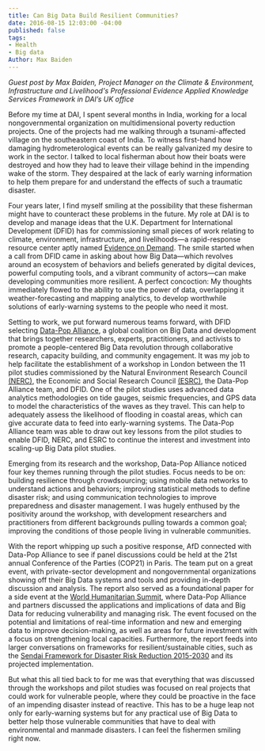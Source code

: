 ```yaml
---
title: Can Big Data Build Resilient Communities?
date: 2016-08-15 12:03:00 -04:00
published: false
tags:
- Health
- Big data
Author: Max Baiden
---
```


*Guest post by Max Baiden, Project Manager on the Climate & Environment, Infrastructure and Livelihood's Professional Evidence Applied Knowledge Services Framework in DAI’s UK office*

Before my time at DAI, I spent several months in India, working for a local nongovernmental organization on multidimensional poverty reduction projects. One of the projects had me walking through a tsunami-affected village on the southeastern coast of India. To witness first-hand how damaging hydrometerological events can be really galvanized my desire to work in the sector. I talked to local fisherman about how their boats were destroyed and how they had to leave their village behind in the impending wake of the storm. They despaired at the lack of early warning information to help them prepare for and understand the effects of such a traumatic disaster.

<!--more-->

Four years later, I find myself smiling at the possibility that these fisherman might have to counteract these problems in the future. My role at DAI is to develop and manage ideas that the U.K. Department for International Development (DFID) has for commissioning small pieces of work relating to climate, environment, infrastructure, and livelihoods—a rapid-response resource center aptly named [Evidence on Demand](http://www.evidenceondemand.info/homepage.aspx). The smile started when a call from DFID came in asking about how Big Data—which revolves around an ecosystem of behaviors and beliefs generated by digital devices, powerful computing tools, and a vibrant community of actors—can make developing communities more resilient. A perfect concoction: My thoughts immediately flowed to the ability to use the power of data, overlapping it weather-forecasting and mapping analytics, to develop worthwhile solutions of early-warning systems to the people who need it most.

Setting to work, we put forward numerous teams forward, with DFID selecting [Data-Pop Alliance](http://datapopalliance.org/), a global coalition on Big Data and development that brings together researchers, experts, practitioners, and activists to promote a people-centered Big Data revolution through collaborative research, capacity building, and community engagement. It was my job to help facilitate the establishment of a workshop in London between the 11 pilot studies commissioned by the Natural Environment Research Council [(NERC)](http://www.nerc.ac.uk/), the Economic and Social Research Council [(ESRC)](http://www.esrc.ac.uk/), the Data-Pop Alliance team, and DFID. One of the pilot studies uses advanced data analytics methodologies on tide gauges, seismic frequencies, and GPS data to model the characteristics of the waves as they travel. This can help to adequately assess the likelihood of flooding in coastal areas, which can give accurate data to feed into early-warning systems. The Data-Pop Alliance team was able to draw out key lessons from the pilot studies to enable DFID, NERC, and ESRC to continue the interest and investment into scaling-up Big Data pilot studies.

Emerging from its research and the workshop, Data-Pop Alliance noticed four key themes running through the pilot studies. Focus needs to be on: building resilience through crowdsourcing; using mobile data networks to understand actions and behaviors; improving statistical methods to define disaster risk; and using communication technologies to improve preparedness and disaster management. I was hugely enthused by the positivity around the workshop, with development researchers and practitioners from different backgrounds pulling towards a common goal; improving the conditions of those people living in vulnerable communities.

With the report whipping up such a positive response, AfD connected with Data-Pop Alliance to see if panel discussions could be held at the 21st annual Conference of the Parties (COP21) in Paris. The team put on a great event, with private-sector development and nongovernmental organizations showing off their Big Data systems and tools and providing in-depth discussion and analysis. The report also served as a foundational paper for a side event at the [World Humanitarian Summit](https://www.worldhumanitariansummit.org/), where Data-Pop Alliance and partners discussed the applications and implications of data and Big Data for reducing vulnerability and managing risk. The event focused on the potential and limitations of real-time information and new and emerging data to improve decision-making, as well as areas for future investment with a focus on strengthening local capacities. Furthermore, the report feeds into larger conversations on frameworks for resilient/sustainable cities, such as the [Sendai Framework for Disaster Risk Reduction 2015-2030](http://www.preventionweb.net/files/43291_sendaiframeworkfordrren.pdf) and its projected implementation.

But what this all tied back to for me was that everything that was discussed through the workshops and pilot studies was focused on real projects that could work for vulnerable people, where they could be proactive in the face of an impending disaster instead of reactive. This has to be a huge leap not only for early-warning systems but for any practical use of Big Data to better help those vulnerable communities that have to deal with environmental and manmade disasters. I can feel the fishermen smiling right now.
